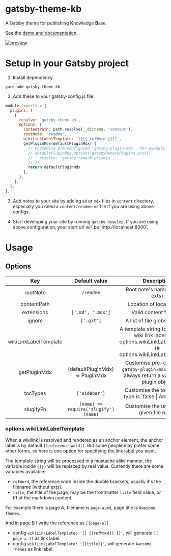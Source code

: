 gatsby-theme-kb
===

A Gatsby theme for publishing **K**nowledge **B**ase.

See the [demo and documentation](https://gatsby-project-kb.vercel.app/).

[![preview](https://i.loli.net/2021/01/28/cD6QRIZqUoum4Tf.png)](https://gatsby-project-kb.vercel.app/)

# Setup in your Gatsby project

1. Install dependency

```
yarn add gatsby-theme-kb
```

2. Add these to your gatsby-config.js file:

```js
module.exports = {
  plugins: [
    {
      resolve: `gatsby-theme-kb`,
      options: {
        contentPath: path.resolve(__dirname, 'content'),
        rootNote: 'readme',
        wikiLinkLabelTemplate: '[[{{ refWord }}]]',
        getPluginMdx(defaultPluginMdx) {
          // customise pre-configured `gatsby-plugin-mdx`, for example:
          // defaultPluginMdx.options.gatsbyRemarkPlugins.push({
          //   resolve: 'gatsby-remark-prismjs',
          // })
          return defaultPluginMdx
        },
      },
    },
  ],
};
```

3. Add notes to your site by adding `md` or `mdx` files in `content` directory, especially you need a `content/readme.md` file if you are using above configs.

4. Start developing your site by running `gatsby develop`. If you are using above configuration, your start url will be 'http://localhost:8000'.

# Usage

## Options

|           Key          | Default value |                                  Description                                 |
|:----------------------:|:-------------:|:----------------------------------------------------------------------------:|
| rootNote               |  `/readme`    | Root note's name (without exts)
| contentPath            |               | Location of local content                                                    |
| extensions | `['.md', '.mdx']`         | Valid content file exts |
| ignore     | `['.git']`         | A list of file globs to ignore |
| wikiLinkLabelTemplate     |          | A template string for specifying wiki link label, see [ options.wikiLinkLabelTemplate](# options.wikiLinkLabelTemplate) |
| getPluginMdx | (defaultPluginMdx) => PluginMdx | Customise pre-configured `gatsby-plugin-mdx`, please do always return a valid gatsby plugin object |
| tocTypes | `['sidebar']` | Customise the toc location, type is `false \| Array<'inline' | 'sidebar'>` |
| slugifyFn | `(name) => require('slugify')(name)` | Customise the url slug of a given file name |


### options.wikiLinkLabelTemplate

When a wikilink is resolved and rendered as an anchor element, the anchor label is by default `[[reference-word]]`. But some people may prefer some other forms, so here is one option for specifying the link label you want.

The template string will be processed in a mustache alike manner, the variable inside `{{}}` will be replaced by real value. Currently there are some variables available:

- `refWord`, the reference word inside the double brackets, usually it's the filename (without exts).
- `title`, the title of the page, may be the frontmatter `title` field value, or h1 of the markdown content. 

For example there is page A, filename is `page-a.md`, page title is `Awesome Themes`.

And in page B I write the reference as `[[page-a]]`.

- config `wikiLinkLabelTemplate: '[[ {{refWord}} ]]'`, will generate `[[ page-a ]]` as link label.
- config `wikiLinkLabelTemplate: '{{title}}'`, will generate `Awesome Themes` as link label.

<!-- ## How to override a Component -->
